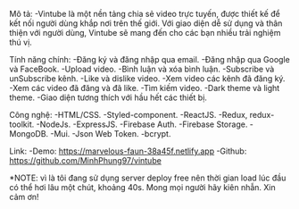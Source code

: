 Mô tả:
-Vintube là một nền tảng chia sẻ video trực tuyến, được thiết kế để kết nối người dùng khắp nơi trên thế giới. Với giao diện dễ sử dụng và thân thiện với người dùng, Vintube sẽ mang đến cho các bạn nhiều trải nghiệm thú vị.

Tính năng chính:
-Đăng ký và đăng nhập qua email.
-Đăng nhập qua Google và FaceBook.
-Upload video.
-Bình luận và xóa bình luận.
-Subscribe và unSubscribe kênh.
-Like và dislike video.
-Xem video các kênh đã đăng ký.
-Xem các video đã đăng và đã like.
-Tìm kiếm video.
-Dark theme và light theme.
-Giao diện tương thích với hầu hết các thiết bị.

Công nghệ:
-HTML/CSS.
-Styled-component.
-ReactJS.
-Redux, redux-toolkit.
-NodeJs.
-ExpressJS.
-Firebase Auth.
-Firebase Storage.
-MongoDB.
-Mui.
-Json Web Token.
-bcrypt.

Link:
-Demo: https://marvelous-faun-38a45f.netlify.app
-Github: https://github.com/MinhPhung97/vintube

\*NOTE: vì là tôi đang sử dụng server deploy free nên thời gian load lúc đầu có thể hơi lâu một chút, khoảng 40s. Mong mọi người hãy kiên nhẫn. Xin cảm ơn!
